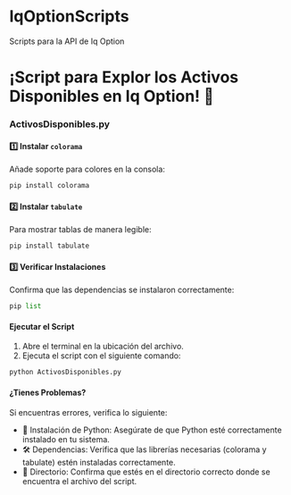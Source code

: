 # IqOptionScripts
Scripts para la API de Iq Option
# ¡Script para Explor los Activos Disponibles en Iq Option! 🚀
### ActivosDisponibles.py
#### 1️⃣ Instalar `colorama`
Añade soporte para colores en la consola:
```python
pip install colorama
```

#### 2️⃣ Instalar `tabulate`
Para mostrar tablas de manera legible:
```python
pip install tabulate
```

#### 3️⃣ Verificar Instalaciones
Confirma que las dependencias se instalaron correctamente:
```python
pip list
```

#### Ejecutar el Script
1. Abre el terminal en la ubicación del archivo.
2. Ejecuta el script con el siguiente comando:
```python
python ActivosDisponibles.py
```

#### ¿Tienes Problemas?
Si encuentras errores, verifica lo siguiente:

- 🔄 Instalación de Python: Asegúrate de que Python esté correctamente instalado en tu sistema.
- 🛠️ Dependencias: Verifica que las librerías necesarias (colorama y tabulate) estén instaladas correctamente.
- 📁 Directorio: Confirma que estés en el directorio correcto donde se encuentra el archivo del script.
